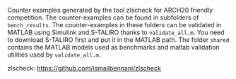 Counter examples generated by the tool zlscheck for ARCH20 friendly competition. The counter-examples can be found in subfolders of `bench_results`. The counter-examples in these folders can be validated in MATLAB using Simulink and S-TALIRO thanks to `validate_all.m`. You need to download S-TALIRO first and put it in the MATLAB path. The folder `shared` contains the MATLAB models used as benchmarks and matlab validation utilities used by `validate_all.m`.  

zlscheck: https://github.com/ismailbennani/zlscheck
